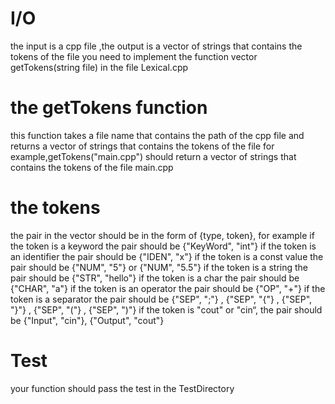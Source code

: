 # I/O
the input is a cpp file ,the output is a vector of strings that contains the tokens of the file
you need to implement the function vector<string> getTokens(string file) in the file Lexical.cpp
# the getTokens function
this function takes a file name that contains the path of the cpp file and returns a vector of strings that contains the tokens of the file
for example,getTokens("main.cpp") should return a vector of strings that contains the tokens of the file main.cpp
# the tokens
the pair in the vector should be in the form of {type, token},
for example if the token is a keyword the pair should be {"KeyWord", "int"}
if the token is an identifier the pair should be {"IDEN", "x"}
if the token is a const value the pair should be {"NUM", "5"} or {"NUM", "5.5"}
if the token is a string the pair should be {"STR", "hello"}
if the token is a char the pair should be {"CHAR", "a"}
if the token is an operator the pair should be {"OP", "+"}
if the token is a separator the pair should be {"SEP", ";"} , {"SEP", "{"} , {"SEP", "}"} , {"SEP", "("} , {"SEP", ")"}
if the token is "cout" or "cin“, the pair should be {"Input", "cin"}, {"Output", "cout"}
# Test
your function should pass the test in the TestDirectory

